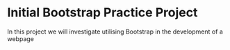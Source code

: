 # Initial Bootstrap Practice Project

In this project we will investigate utilising Bootstrap in the development of a 
webpage

